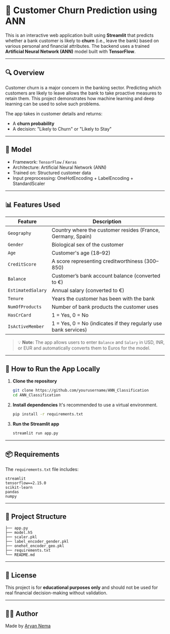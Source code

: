 # 💼 Customer Churn Prediction using ANN

This is an interactive web application built using **Streamlit** that predicts whether a bank customer is likely to **churn** (i.e., leave the bank) based on various personal and financial attributes. The backend uses a trained **Artificial Neural Network (ANN)** model built with **TensorFlow**.

---

## 🔍 Overview

Customer churn is a major concern in the banking sector. Predicting which customers are likely to leave allows the bank to take proactive measures to retain them. This project demonstrates how machine learning and deep learning can be used to solve such problems.

The app takes in customer details and returns:

- A **churn probability**
- A decision: "Likely to Churn" or "Likely to Stay"

---

## 🧠 Model

- Framework: `TensorFlow` / `Keras`
- Architecture: Artificial Neural Network (ANN)
- Trained on: Structured customer data
- Input preprocessing: OneHotEncoding + LabelEncoding + StandardScaler

---

## 📊 Features Used

| Feature           | Description                                                     |
| ----------------- | --------------------------------------------------------------- |
| `Geography`       | Country where the customer resides (France, Germany, Spain)     |
| `Gender`          | Biological sex of the customer                                  |
| `Age`             | Customer's age (18–92)                                          |
| `CreditScore`     | A score representing creditworthiness (300–850)                 |
| `Balance`         | Customer’s bank account balance (converted to €)                |
| `EstimatedSalary` | Annual salary (converted to €)                                  |
| `Tenure`          | Years the customer has been with the bank                       |
| `NumOfProducts`   | Number of bank products the customer uses                       |
| `HasCrCard`       | 1 = Yes, 0 = No                                                 |
| `IsActiveMember`  | 1 = Yes, 0 = No (indicates if they regularly use bank services) |

> 💡 **Note:** The app allows users to enter `Balance` and `Salary` in USD, INR, or EUR and automatically converts them to Euros for the model.

---

## 🚀 How to Run the App Locally

1. **Clone the repository**

   ```bash
   git clone https://github.com/yourusername/ANN_Classification
   cd ANN_Classification
   ```

2. **Install dependencies**
   It's recommended to use a virtual environment.

   ```bash
   pip install -r requirements.txt
   ```

3. **Run the Streamlit app**
   ```bash
   streamlit run app.py
   ```

---

## 📦 Requirements

The `requirements.txt` file includes:

```
streamlit
tensorflow==2.15.0
scikit-learn
pandas
numpy
```

---

## 📁 Project Structure

```
├── app.py
├── model.h5
├── scaler.pkl
├── label_encoder_gender.pkl
├── onehot_encoder_geo.pkl
├── requirements.txt
└── README.md
```

---

## 📝 License

This project is for **educational purposes only** and should not be used for real financial decision-making without validation.

---

## 🙋‍♂️ Author

Made by [Aryan Nema](https://github.com/aryannema)
